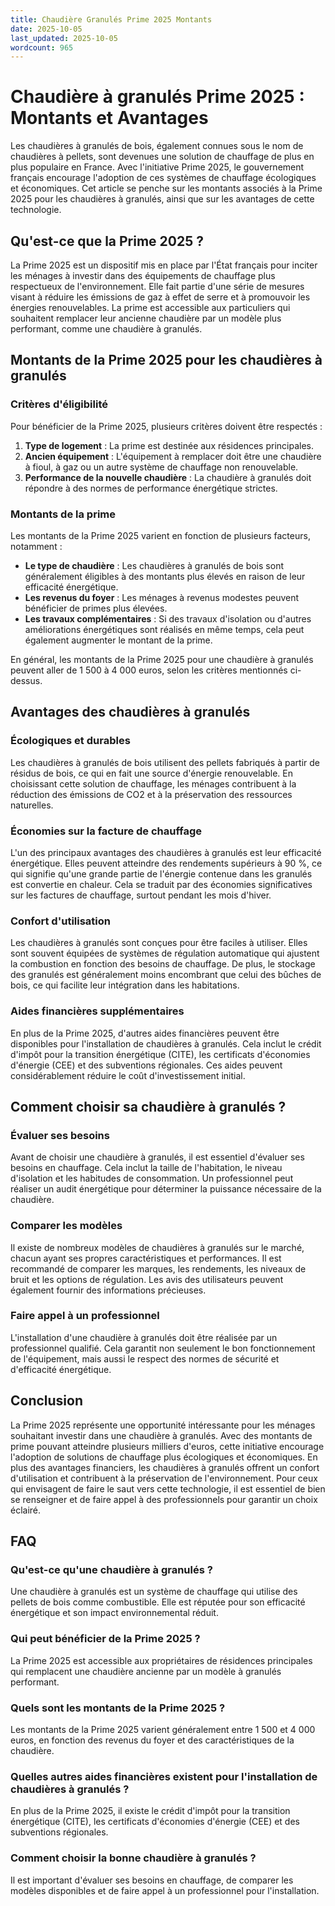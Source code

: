 ```yaml
---
title: Chaudière Granulés Prime 2025 Montants
date: 2025-10-05
last_updated: 2025-10-05
wordcount: 965
---
```


# Chaudière à granulés Prime 2025 : Montants et Avantages

Les chaudières à granulés de bois, également connues sous le nom de chaudières à pellets, sont devenues une solution de chauffage de plus en plus populaire en France. Avec l'initiative Prime 2025, le gouvernement français encourage l'adoption de ces systèmes de chauffage écologiques et économiques. Cet article se penche sur les montants associés à la Prime 2025 pour les chaudières à granulés, ainsi que sur les avantages de cette technologie.

## Qu'est-ce que la Prime 2025 ?

La Prime 2025 est un dispositif mis en place par l'État français pour inciter les ménages à investir dans des équipements de chauffage plus respectueux de l'environnement. Elle fait partie d'une série de mesures visant à réduire les émissions de gaz à effet de serre et à promouvoir les énergies renouvelables. La prime est accessible aux particuliers qui souhaitent remplacer leur ancienne chaudière par un modèle plus performant, comme une chaudière à granulés.

## Montants de la Prime 2025 pour les chaudières à granulés

### Critères d'éligibilité

Pour bénéficier de la Prime 2025, plusieurs critères doivent être respectés :

1. **Type de logement** : La prime est destinée aux résidences principales.
2. **Ancien équipement** : L'équipement à remplacer doit être une chaudière à fioul, à gaz ou un autre système de chauffage non renouvelable.
3. **Performance de la nouvelle chaudière** : La chaudière à granulés doit répondre à des normes de performance énergétique strictes.

### Montants de la prime

Les montants de la Prime 2025 varient en fonction de plusieurs facteurs, notamment :

- **Le type de chaudière** : Les chaudières à granulés de bois sont généralement éligibles à des montants plus élevés en raison de leur efficacité énergétique.
- **Les revenus du foyer** : Les ménages à revenus modestes peuvent bénéficier de primes plus élevées.
- **Les travaux complémentaires** : Si des travaux d'isolation ou d'autres améliorations énergétiques sont réalisés en même temps, cela peut également augmenter le montant de la prime.

En général, les montants de la Prime 2025 pour une chaudière à granulés peuvent aller de 1 500 à 4 000 euros, selon les critères mentionnés ci-dessus.

## Avantages des chaudières à granulés

### Écologiques et durables

Les chaudières à granulés de bois utilisent des pellets fabriqués à partir de résidus de bois, ce qui en fait une source d'énergie renouvelable. En choisissant cette solution de chauffage, les ménages contribuent à la réduction des émissions de CO2 et à la préservation des ressources naturelles.

### Économies sur la facture de chauffage

L'un des principaux avantages des chaudières à granulés est leur efficacité énergétique. Elles peuvent atteindre des rendements supérieurs à 90 %, ce qui signifie qu'une grande partie de l'énergie contenue dans les granulés est convertie en chaleur. Cela se traduit par des économies significatives sur les factures de chauffage, surtout pendant les mois d'hiver.

### Confort d'utilisation

Les chaudières à granulés sont conçues pour être faciles à utiliser. Elles sont souvent équipées de systèmes de régulation automatique qui ajustent la combustion en fonction des besoins de chauffage. De plus, le stockage des granulés est généralement moins encombrant que celui des bûches de bois, ce qui facilite leur intégration dans les habitations.

### Aides financières supplémentaires

En plus de la Prime 2025, d'autres aides financières peuvent être disponibles pour l'installation de chaudières à granulés. Cela inclut le crédit d'impôt pour la transition énergétique (CITE), les certificats d'économies d'énergie (CEE) et des subventions régionales. Ces aides peuvent considérablement réduire le coût d'investissement initial.

## Comment choisir sa chaudière à granulés ?

### Évaluer ses besoins

Avant de choisir une chaudière à granulés, il est essentiel d'évaluer ses besoins en chauffage. Cela inclut la taille de l'habitation, le niveau d'isolation et les habitudes de consommation. Un professionnel peut réaliser un audit énergétique pour déterminer la puissance nécessaire de la chaudière.

### Comparer les modèles

Il existe de nombreux modèles de chaudières à granulés sur le marché, chacun ayant ses propres caractéristiques et performances. Il est recommandé de comparer les marques, les rendements, les niveaux de bruit et les options de régulation. Les avis des utilisateurs peuvent également fournir des informations précieuses.

### Faire appel à un professionnel

L'installation d'une chaudière à granulés doit être réalisée par un professionnel qualifié. Cela garantit non seulement le bon fonctionnement de l'équipement, mais aussi le respect des normes de sécurité et d'efficacité énergétique.

## Conclusion

La Prime 2025 représente une opportunité intéressante pour les ménages souhaitant investir dans une chaudière à granulés. Avec des montants de prime pouvant atteindre plusieurs milliers d'euros, cette initiative encourage l'adoption de solutions de chauffage plus écologiques et économiques. En plus des avantages financiers, les chaudières à granulés offrent un confort d'utilisation et contribuent à la préservation de l'environnement. Pour ceux qui envisagent de faire le saut vers cette technologie, il est essentiel de bien se renseigner et de faire appel à des professionnels pour garantir un choix éclairé.

## FAQ

### Qu'est-ce qu'une chaudière à granulés ?

Une chaudière à granulés est un système de chauffage qui utilise des pellets de bois comme combustible. Elle est réputée pour son efficacité énergétique et son impact environnemental réduit.

### Qui peut bénéficier de la Prime 2025 ?

La Prime 2025 est accessible aux propriétaires de résidences principales qui remplacent une chaudière ancienne par un modèle à granulés performant.

### Quels sont les montants de la Prime 2025 ?

Les montants de la Prime 2025 varient généralement entre 1 500 et 4 000 euros, en fonction des revenus du foyer et des caractéristiques de la chaudière.

### Quelles autres aides financières existent pour l'installation de chaudières à granulés ?

En plus de la Prime 2025, il existe le crédit d'impôt pour la transition énergétique (CITE), les certificats d'économies d'énergie (CEE) et des subventions régionales.

### Comment choisir la bonne chaudière à granulés ?

Il est important d'évaluer ses besoins en chauffage, de comparer les modèles disponibles et de faire appel à un professionnel pour l'installation.